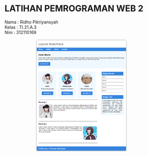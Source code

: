 # LATIHAN PEMROGRAMAN WEB 2

Nama : Ridho Pikriyansyah <br/>
Kelas : TI.21.A.3 <br/>
Nim : 312110169 <br/>

<img
  src="./img/gambar.png"
  alt="gambar"
  style="display: block; margin: auto; max-width: 300px">
